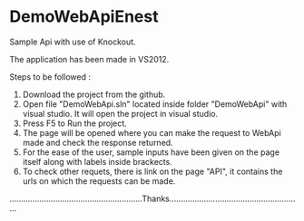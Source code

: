 DemoWebApiEnest
===============

Sample Api with use of Knockout.

The application has been made in VS2012.

Steps to be followed :
1. Download the project from the github.
2. Open file "DemoWebApi.sln" located inside folder "DemoWebApi" with visual studio. It will open the project in visual studio.
3. Press F5 to Run the project.
4. The page will be opened where you can make the request to WebApi made and check the response returned.
5. For the ease of the user, sample inputs have been given on the page itself along with labels inside brackects.
6. To check other requets, there is link on the page "API", it contains the urls on which the requests can be made.

..........................................................Thanks..........................................................

